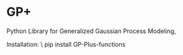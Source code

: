 # GP+
Python Library for Generalized Gaussian Process Modeling,

Installation:
\\ pip install GP-Plus-functions

